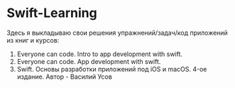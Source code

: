 # Swift-Learning

Здесь я выкладываю свои решения упражнений/задач/код приложений из книг и курсов:
1) Everyone can code. Intro to app development with swift.
2) Everyone can code. App development with swift.
3) Swift. Основы разработки приложений под iOS и macOS. 4-ое издание. Автор - Василий Усов

